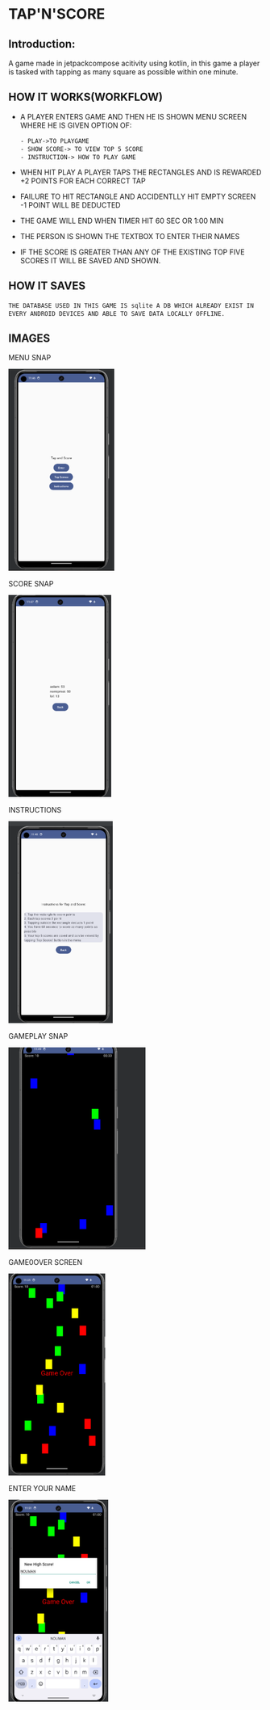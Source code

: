 # TAP'N'SCORE
## Introduction:
   A game made in jetpackcompose acitivity using kotlin, in this game a player is tasked with tapping as many square as possible within one minute.
## HOW IT WORKS(WORKFLOW)
   - A PLAYER ENTERS GAME AND THEN HE IS SHOWN MENU SCREEN WHERE HE IS GIVEN OPTION OF:
   
         - PLAY->TO PLAYGAME
         - SHOW SCORE-> TO VIEW TOP 5 SCORE
         - INSTRUCTION-> HOW TO PLAY GAME
         
   - WHEN HIT PLAY A PLAYER TAPS THE RECTANGLES AND IS REWARDED +2 POINTS FOR EACH CORRECT TAP
   - FAILURE TO HIT RECTANGLE AND ACCIDENTLLY HIT EMPTY SCREEN -1 POINT WILL BE DEDUCTED
   - THE GAME WILL END WHEN TIMER HIT 60 SEC OR 1:00 MIN
   - THE PERSON IS SHOWN THE TEXTBOX TO ENTER THEIR NAMES
   - IF THE SCORE IS GREATER THAN ANY OF THE EXISTING TOP FIVE SCORES IT WILL BE SAVED AND SHOWN.

## HOW IT SAVES
    THE DATABASE USED IN THIS GAME IS sqlite A DB WHICH ALREADY EXIST IN EVERY ANDROID DEVICES AND ABLE TO SAVE DATA LOCALLY OFFLINE.

## IMAGES
MENU SNAP

<img src ="images/menu.png" height=400>

SCORE SNAP

<img src ="images/scorecard.png" height=400>

INSTRUCTIONS

<img src ="images/instructioncard.png" height=400>

GAMEPLAY SNAP

<img src ="images/play.png" height=400>

GAME0OVER SCREEN

<img src ="images/gameover.png" height=400>

ENTER YOUR NAME

<img src ="images/entername.png" height=400>


## 
